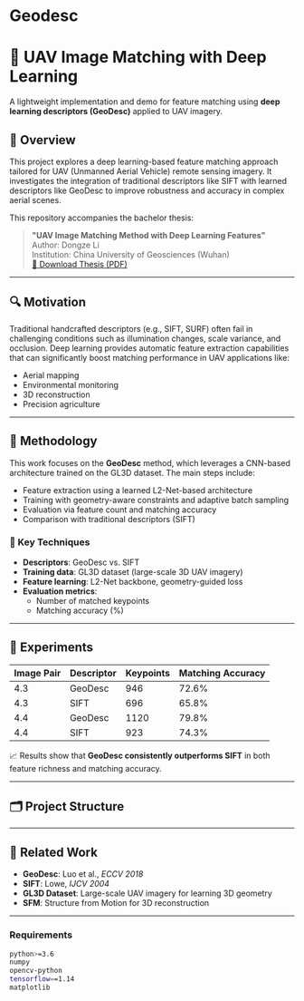 # Geodesc

# 🧬 UAV Image Matching with Deep Learning

A lightweight implementation and demo for feature matching using **deep learning descriptors (GeoDesc)** applied to UAV imagery.

## 📖 Overview

This project explores a deep learning-based feature matching approach tailored for UAV (Unmanned Aerial Vehicle) remote sensing imagery. It investigates the integration of traditional descriptors like SIFT with learned descriptors like GeoDesc to improve robustness and accuracy in complex aerial scenes.

This repository accompanies the bachelor thesis:

> **"UAV Image Matching Method with Deep Learning Features"**  
> Author: Dongze Li  
> Institution: China University of Geosciences (Wuhan)  
> [📄 Download Thesis (PDF)](./assets/files/uav_matching_paper.pdf)

---

## 🔍 Motivation

Traditional handcrafted descriptors (e.g., SIFT, SURF) often fail in challenging conditions such as illumination changes, scale variance, and occlusion. Deep learning provides automatic feature extraction capabilities that can significantly boost matching performance in UAV applications like:

- Aerial mapping  
- Environmental monitoring  
- 3D reconstruction  
- Precision agriculture

---

## 🧠 Methodology

This work focuses on the **GeoDesc** method, which leverages a CNN-based architecture trained on the GL3D dataset. The main steps include:

- Feature extraction using a learned L2-Net-based architecture  
- Training with geometry-aware constraints and adaptive batch sampling  
- Evaluation via feature count and matching accuracy  
- Comparison with traditional descriptors (SIFT)

### 🔧 Key Techniques

- **Descriptors**: GeoDesc vs. SIFT  
- **Training data**: GL3D dataset (large-scale 3D UAV imagery)  
- **Feature learning**: L2-Net backbone, geometry-guided loss  
- **Evaluation metrics**:
  - Number of matched keypoints
  - Matching accuracy (%)

---

## 🧪 Experiments

| Image Pair | Descriptor | Keypoints | Matching Accuracy |
|------------|------------|-----------|-------------------|
| 4.3        | GeoDesc    | 946       | 72.6%             |
| 4.3        | SIFT       | 696       | 65.8%             |
| 4.4        | GeoDesc    | 1120      | 79.8%             |
| 4.4        | SIFT       | 923       | 74.3%             |

📈 Results show that **GeoDesc consistently outperforms SIFT** in both feature richness and matching accuracy.

---

## 🗂 Project Structure


---

## 📄 Related Work

- **GeoDesc**: Luo et al., *ECCV 2018*  
- **SIFT**: Lowe, *IJCV 2004*  
- **GL3D Dataset**: Large-scale UAV imagery for learning 3D geometry  
- **SFM**: Structure from Motion for 3D reconstruction

---


### Requirements

```bash
python>=3.6
numpy
opencv-python
tensorflow==1.14
matplotlib

